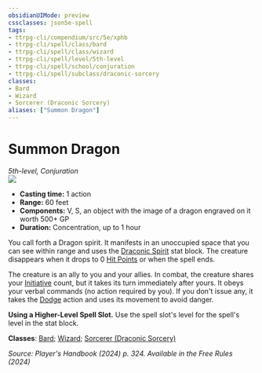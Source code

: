 ```yaml
---
obsidianUIMode: preview
cssclasses: json5e-spell
tags:
- ttrpg-cli/compendium/src/5e/xphb
- ttrpg-cli/spell/class/bard
- ttrpg-cli/spell/class/wizard
- ttrpg-cli/spell/level/5th-level
- ttrpg-cli/spell/school/conjuration
- ttrpg-cli/spell/subclass/draconic-sorcery
classes:
- Bard
- Wizard
- Sorcerer (Draconic Sorcery)
aliases: ["Summon Dragon"]
---
```

# Summon Dragon
*5th-level, Conjuration*  
![](3-Mechanics/CLI/spells/img/summon-dragon.webp#right)

- **Casting time:** 1 action
- **Range:** 60 feet
- **Components:** V, S, an object with the image of a dragon engraved on it worth 500+ GP
- **Duration:** Concentration, up to 1 hour

You call forth a Dragon spirit. It manifests in an unoccupied space that you can see within range and uses the [Draconic Spirit](3-Mechanics/CLI/bestiary/dragon/draconic-spirit-xphb.md) stat block. The creature disappears when it drops to 0 [Hit Points](3-Mechanics/CLI/rules/variant-rules/hit-points-xphb.md) or when the spell ends.

The creature is an ally to you and your allies. In combat, the creature shares your [Initiative](3-Mechanics/CLI/rules/variant-rules/initiative-xphb.md) count, but it takes its turn immediately after yours. It obeys your verbal commands (no action required by you). If you don't issue any, it takes the [Dodge](3-Mechanics/CLI/rules/actions.md#Dodge) action and uses its movement to avoid danger.

**Using a Higher-Level Spell Slot.** Use the spell slot's level for the spell's level in the stat block.

**Classes**: [Bard](list-spells-classes-bard); [Wizard](list-spells-classes-wizard); [Sorcerer (Draconic Sorcery)](list-spells-classes-sorcerer-xphb-draconic-sorcery-xphb)

*Source: Player's Handbook (2024) p. 324. Available in the Free Rules (2024)*